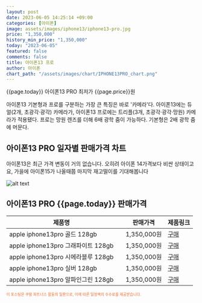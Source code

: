 ```yaml
---
layout: post
date: 2023-06-05 14:25:14 +09:00
categories: [아이폰]
image: assets/images/iphone13/iphone13-pro.jpg
price: "1,350,000"
history_min_price: "1,350,000"
today: "2023-06-05"
featured: false
comments: false
title: 아이폰13 프로
author: 아이폰
chart_path: "/assets/images/chart/IPHONE13PRO_chart.png"
---
```


{{page.today}} 아이폰13 PRO 최저가 {{page.price}}원

아이폰13 기본형과 프로를 구분하는 가장 큰 특징은 바로 '카메라'다. 아이폰13에는 듀얼(2개, 초광각·광각) 카메라가, 아이폰13 프로에는 트리플(3개, 초광각·광각·망원) 카메라가 적용됐다. 프로는 망원 렌즈를 더해 6배 광학 줌이 가능하다. 기본형은 2배 광학 줌에 머문다.

## 아이폰13 PRO 일자별 판매가격 차트
아이폰13은 최근 가격 변동이 거의 없습니다. 오히려 아이폰 14가격보다 비싼 상태이고요, 가을에 아이폰15가 나올때쯤 마지막 재고떨이를 기대해봅니다

![alt text]({{page.chart_path}} "아이폰13 PRO 판매가격 차트")

## 아이폰13 PRO {{page.today}} 판매가격
<main>
<table id="rwd-table-large">
  <thead>
    <tr>
      <th>제품명</th>
      <th></th>
      <th>판매가격</th>
      <th>제품링크</th>
    </tr>
  </thead>
  <tbody><tr>
        <td>apple iphone13pro 골드 128gb </td>
        <td></td>
        <td>1,350,000원</td>
        <td><a href='https://link.coupang.com/a/SOWuA' target='_blank'>구매</a></td>
        </tr><tr>
        <td>apple iphone13pro 그래파이트 128gb </td>
        <td></td>
        <td>1,350,000원</td>
        <td><a href='https://link.coupang.com/a/SOWw1' target='_blank'>구매</a></td>
        </tr><tr>
        <td>apple iphone13pro 시에라블루 128gb </td>
        <td></td>
        <td>1,350,000원</td>
        <td><a href='https://link.coupang.com/a/SOWyU' target='_blank'>구매</a></td>
        </tr><tr>
        <td>apple iphone13pro 실버 128gb </td>
        <td></td>
        <td>1,350,000원</td>
        <td><a href='https://link.coupang.com/a/SOWAC' target='_blank'>구매</a></td>
        </tr><tr>
        <td>apple iphone13pro 알파인그린 128gb </td>
        <td></td>
        <td>1,350,000원</td>
        <td><a href='https://link.coupang.com/a/SQ3q6' target='_blank'>구매</a></td>
        </tr></tbody>
</table>

</main>
<div style="color:#e56a2c;font-size: 0.7em;" >
이 포스팅은 쿠팡 파트너스 활동의 일환으로, 이에 따른 일정액의 수수료를 제공받습니다.
</div>
